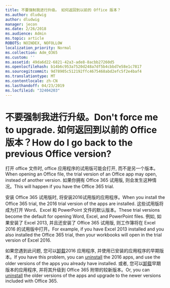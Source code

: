 ```yaml
---
title: 不要强制我进行升级。 如何返回到以前的 Office 版本？
ms.author: dludwig
author: dludwig
manager: jecon
ms.date: 2/26/2018
ms.audience: Admin
ms.topic: article
ROBOTS: NOINDEX, NOFOLLOW
localization_priority: Normal
ms.collection: Adm_O365
ms.custom: ''
ms.assetid: 49da6d22-6821-42a3-ade8-8acbb27260d5
ms.openlocfilehash: b14b6c953a7520d248a7df5b4cbbd7e58e1c7817
ms.sourcegitcommit: 9d78905c512192ffc4675468abd2efc5f2e4baf4
ms.translationtype: MT
ms.contentlocale: zh-CN
ms.lasthandoff: 04/23/2019
ms.locfileid: "32404203"
---
```

# <a name="dont-force-me-to-upgrade-how-do-i-go-back-to-the-previous-office-version"></a><span data-ttu-id="0fe8e-103">不要强制我进行升级。</span><span class="sxs-lookup"><span data-stu-id="0fe8e-103">Don't force me to upgrade.</span></span> <span data-ttu-id="0fe8e-104">如何返回到以前的 Office 版本？</span><span class="sxs-lookup"><span data-stu-id="0fe8e-104">How do I go back to the previous Office version?</span></span>

<span data-ttu-id="0fe8e-105">打开 office 文件时, office 应用程序的试用版可能会打开, 而不是另一个版本。</span><span class="sxs-lookup"><span data-stu-id="0fe8e-105">When opening an Office file, the trial version of an Office app may open, instead of another version.</span></span> <span data-ttu-id="0fe8e-106">如果你拥有 Office 365 试用版, 则会发生这种情况。</span><span class="sxs-lookup"><span data-stu-id="0fe8e-106">This will happen if you have the Office 365 trial.</span></span> 
  
<span data-ttu-id="0fe8e-107">安装 Office 365 试用版时, 将安装2016试用版的应用程序。</span><span class="sxs-lookup"><span data-stu-id="0fe8e-107">When you install the Office 365 trial, the 2016 trial version of the apps are installed.</span></span> <span data-ttu-id="0fe8e-108">这些试用版将成为打开 Word、Excel 和 PowerPoint 文件的默认版本。</span><span class="sxs-lookup"><span data-stu-id="0fe8e-108">These trial versions become the default for opening Word, Excel, and PowerPoint files.</span></span> <span data-ttu-id="0fe8e-109">例如, 如果安装了 Excel 2013, 并且还安装了 Office 365 试用版, 则工作簿将在 Excel 2016 的试用版中打开。</span><span class="sxs-lookup"><span data-stu-id="0fe8e-109">For example, if you have Excel 2013 installed and you also installed the Office 365 trial, then your workbooks will open in the trial version of Excel 2016.</span></span> 
  
<span data-ttu-id="0fe8e-110">如果您遇到此问题, 您可以[卸载](https://support.office.com/article/9dd49b83-264a-477a-8fcc-2fdf5dbf61d8.aspx)2016 应用程序, 并使用已安装的应用程序的早期版本。</span><span class="sxs-lookup"><span data-stu-id="0fe8e-110">If you have this problem, you can [uninstall](https://support.office.com/article/9dd49b83-264a-477a-8fcc-2fdf5dbf61d8.aspx) the 2016 apps, and use the older versions of the apps you already have installed.</span></span> <span data-ttu-id="0fe8e-111">或者, 您可以[卸载](https://support.office.com/article/9dd49b83-264a-477a-8fcc-2fdf5dbf61d8.aspx)早期版本的应用程序, 并将其升级到 Office 365 附带的较新版本。</span><span class="sxs-lookup"><span data-stu-id="0fe8e-111">Or, you can [uninstall](https://support.office.com/article/9dd49b83-264a-477a-8fcc-2fdf5dbf61d8.aspx) the older versions of the apps and upgrade to the newer versions included with Office 365.</span></span> 
  

